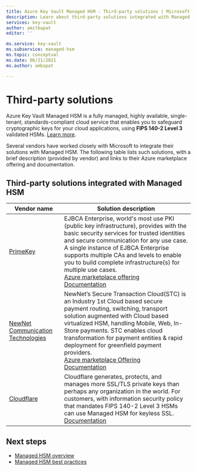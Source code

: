 ```yaml
---
title: Azure Key Vault Managed HSM - Third-party solutions | Microsoft Docs
description: Learn about third-party solutions integrated with Managed HSM.
services: key-vault
author: amitbapat
editor: ''

ms.service: key-vault
ms.subservice: managed-hsm
ms.topic: conceptual
ms.date: 06/21/2021
ms.author: ambapat

---
```


# Third-party solutions

Azure Key Vault Managed HSM is a fully managed, highly available, single-tenant, standards-compliant cloud service that enables you to safeguard cryptographic keys for your cloud applications, using **FIPS  140-2 Level 3** validated HSMs. [Learn more](overview.md).

Several vendors have worked closely with Microsoft to integrate their solutions with Managed HSM. The following table lists such solutions, with a brief description (provided by vendor) and links to their Azure marketplace offering and documentation.


## Third-party solutions integrated with Managed HSM

| Vendor name | Solution description |
|-------------|-------------------------------------------------|
|[PrimeKey](https://www.primekey.com)|EJBCA Enterprise, world's most use PKI (public key infrastructure), provides with the basic security services for trusted identities and secure communication for any use case. A single instance of EJBCA Enterprise supports multiple CAs and levels to enable you to build complete infrastructure(s) for multiple use cases.<br>[Azure marketplace offering](https://azuremarketplace.microsoft.com/marketplace/apps/primekey.ejbca_enterprise_cloud_2)<br/>[Documentation]()|
|[NewNet Communication Technologies](https://newnet.com/)|NewNet’s Secure Transaction Cloud(STC) is an Industry 1st Cloud based secure payment routing, switching, transport solution augmented with Cloud based virtualized HSM, handling Mobile, Web, In-Store payments. STC enables cloud transformation for payment entities & rapid deployment for greenfield payment providers.<br/>[Azure marketplace Offering](https://azuremarketplace.microsoft.com/marketplace/apps/newnetcommunicationtechnologies1589991852134.secure_transaction_cloud?tab=overview)<br/>[Documentation](https://newnet.com/business-units/secure-transactions/products/secure-transaction-cloud-stc/)|
|[Cloudflare](https://cloudflare.com)|Cloudflare generates, protects, and manages more SSL/TLS private keys than perhaps any organization in the world. For customers, with information security policy that mandates FIPS 140-2 Level 3 HSMs can use Managed HSM for keyless SSL.<br>[Documentation](https://blog.cloudflare.com/keyless-ssl-supports-fips-140-2-l3-hsm/#end-to-end-example-microsoft-azure-managed-hsm)

## Next steps
* [Managed HSM overview](overview.md)
* [Managed HSM best practices](best-practices.md)

